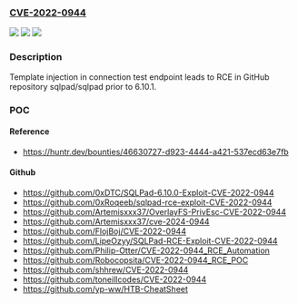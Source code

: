 ### [CVE-2022-0944](https://cve.mitre.org/cgi-bin/cvename.cgi?name=CVE-2022-0944)
![](https://img.shields.io/static/v1?label=Product&message=sqlpad%2Fsqlpad&color=blue)
![](https://img.shields.io/static/v1?label=Version&message=%3C%206.10.1%20&color=brighgreen)
![](https://img.shields.io/static/v1?label=Vulnerability&message=CWE-1336%20Improper%20Neutralization%20of%20Special%20Elements%20Used%20in%20a%20Template%20Engine&color=brighgreen)

### Description

Template injection in connection test endpoint leads to RCE in GitHub repository sqlpad/sqlpad prior to 6.10.1.

### POC

#### Reference
- https://huntr.dev/bounties/46630727-d923-4444-a421-537ecd63e7fb

#### Github
- https://github.com/0xDTC/SQLPad-6.10.0-Exploit-CVE-2022-0944
- https://github.com/0xRoqeeb/sqlpad-rce-exploit-CVE-2022-0944
- https://github.com/Artemisxxx37/OverlayFS-PrivEsc-CVE-2022-0944
- https://github.com/Artemisxxx37/cve-2024-0944
- https://github.com/FlojBoj/CVE-2022-0944
- https://github.com/LipeOzyy/SQLPad-RCE-Exploit-CVE-2022-0944
- https://github.com/Philip-Otter/CVE-2022-0944_RCE_Automation
- https://github.com/Robocopsita/CVE-2022-0944_RCE_POC
- https://github.com/shhrew/CVE-2022-0944
- https://github.com/toneillcodes/CVE-2022-0944
- https://github.com/yp-ww/HTB-CheatSheet

